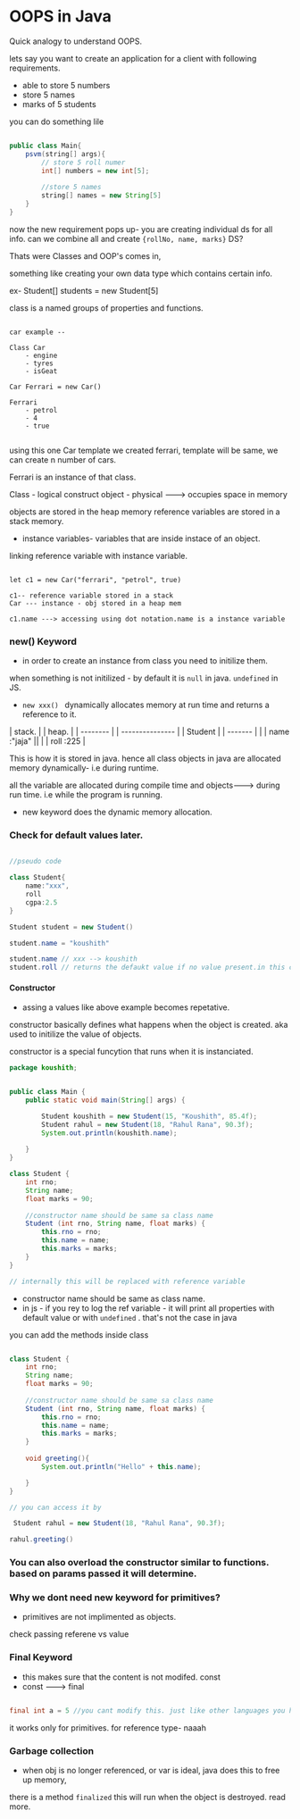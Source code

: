 # OOPS in Java

Quick analogy to understand OOPS.

lets say you want to create an application for a client with following requirements.

- able to store 5 numbers
- store 5 names
- marks of 5 students

you can do something lile

```java 

public class Main{
    psvm(string[] args){
        // store 5 roll numer
        int[] numbers = new int[5];
        
        //store 5 names
        string[] names = new String[5]
    }
}

```

now the new requirement pops up- you are creating individual ds for all info. can we combine all and create ``` {rollNo, name, marks} ``` DS?

Thats were Classes and OOP's comes in,

something like creating your own data type which contains certain info.

ex-  Student[] students = new Student[5]

class is a named groups of properties and functions. 


```

car example --

Class Car
    - engine
    - tyres
    - isGeat
    
Car Ferrari = new Car()

Ferrari 
    - petrol
    - 4
    - true
    
```

using this one Car template we created ferrari, template will be same, we can create n number of cars.

Ferrari is an instance of that class.

Class - logical construct
object - physical ---> occupies space in memory
 
 
 objects are stored in the heap memory
 reference variables are stored in a stack memory.
 
 - instance variables- variables that are inside instace of an object.

linking reference variable with instance variable.

```

let c1 = new Car("ferrari", "petrol", true)

c1-- reference variable stored in a stack
Car --- instance - obj stored in a heap mem

c1.name ---> accessing using dot notation.name is a instance variable

```

### new() Keyword

- in order to create an instance from class you need to initilize them.

when something is not initilized - by default it is ```null``` in java. ```undefined``` in JS.

- ```new xxx() ``` dynamically allocates memory at run time and returns a reference to it.





| stack.   |          | heap.            |
| -------- |          | ---------------  |
| Student  |          |     -------        |
                      |  | name :"jaja" ||
                      |  | roll :225    |


This is how it is stored in java. hence all class objects in java are allocated memory dynamically- i.e during runtime.

all the variable are allocated during compile time and
objects---> during run time. i.e while the program is running.

- new keyword does the dynamic memory allocation.


### Check for default values later. 


```java 

//pseudo code

class Student{
    name:"xxx",
    roll
    cgpa:2.5
}

Student student = new Student()

student.name = "koushith"

student.name // xxx --> koushith
student.roll // returns the defaukt value if no value present.in this case its null

```

#### Constructor

- assing a values like above example becomes repetative. 

constructor basically defines what happens when the object is created. aka used to initilize the value of objects.

constructor is a special funcytion that runs when it is instanciated.

```java 
package koushith;


public class Main {
    public static void main(String[] args) {

        Student koushith = new Student(15, "Koushith", 85.4f);
        Student rahul = new Student(18, "Rahul Rana", 90.3f);
        System.out.println(koushith.name);
        
    }
}

class Student {
    int rno;
    String name;
    float marks = 90;
    
    //constructor name should be same sa class name
    Student (int rno, String name, float marks) {
        this.rno = rno;
        this.name = name;
        this.marks = marks;
    }
}

// internally this will be replaced with reference variable

```

- constructor name should be same as class name.
- in js - if you rey to log the ref variable - it will print all properties with default value or with ```undefined``` . that's not the case in java

you can add the methods inside class


```java 

class Student {
    int rno;
    String name;
    float marks = 90;
    
    //constructor name should be same sa class name
    Student (int rno, String name, float marks) {
        this.rno = rno;
        this.name = name;
        this.marks = marks;
    }
    
    void greeting(){
        System.out.println("Hello" + this.name);

    }
}

// you can access it by

 Student rahul = new Student(18, "Rahul Rana", 90.3f);

rahul.greeting()

```

### You can also overload the constructor similar to functions. based on params passed it will determine.


### Why we dont need new keyword for primitives?

- primitives are not implimented as objects.

check passing referene vs value


### Final Keyword

- this makes sure that the content is not modifed. const
- const ---> final

```java 

final int a = 5 //you cant modify this. just like other languages you have to initilize this.
```

it works only for primitives. for reference type- naaah

### Garbage collection

- when obj is no longer referenced, or var is ideal, java does this to free up memory,

there is a method ```finalized``` this will run when the object is destroyed. read more.
